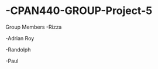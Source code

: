 -CPAN440-GROUP-Project-5
========================
Group Members
-Rizza 

-Adrian Roy 

-Randolph 

-Paul 

    

